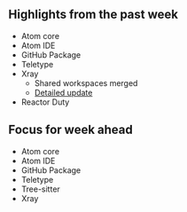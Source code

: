 ## Highlights from the past week

- Atom core
- Atom IDE
- GitHub Package
- Teletype
- Xray
  - Shared workspaces merged
  - [Detailed update](https://github.com/atom/xray/blob/master/docs/updates/2018_04_23.md)
- Reactor Duty

## Focus for week ahead

- Atom core
- Atom IDE
- GitHub Package
- Teletype
- Tree-sitter
- Xray
